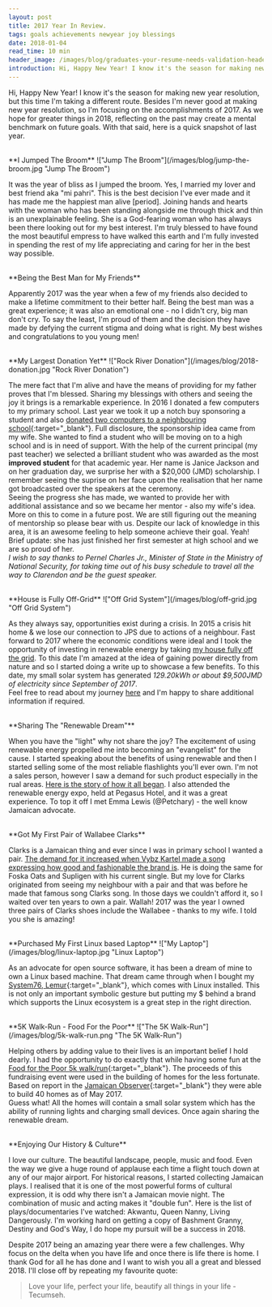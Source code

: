 ```yaml
---
layout: post
title: 2017 Year In Review.
tags: goals achievements newyear joy blessings
date: 2018-01-04
read_time: 10 min
header_image: /images/blog/graduates-your-resume-needs-validation-header.jpg
introduction: Hi, Happy New Year! I know it's the season for making new year resolution, but this time I'm taking a different route. Besides I'm never good at making new year resolution, so I'm focusing on the accomplishments of 2017. As we hope for greater things in 2018, reflecting on the past may create a mental benchmark on future goals. With that said, here is a snapshot of last year. 
---
```


Hi, Happy New Year! I know it's the season for making new year resolution, but this time I'm taking a different route. Besides I'm never good at making new year resolution, so I'm focusing on the accomplishments of 2017. As we hope for greater things in 2018, reflecting on the past may create a mental benchmark on future goals. With that said, here is a quick snapshot of last year. 

<br/>
**I Jumped The Broom**
!["Jump The Broom"](/images/blog/jump-the-broom.jpg "Jump The Broom")

It was the year of bliss as I jumped the broom. Yes, I married my lover and best friend aka "mi pahri". This is the best decision I've ever made and it has made me the happiest man alive [period]. Joining hands and hearts with the woman who has been standing alongside me through thick and thin is an unexplainable feeling. She is a God-fearing woman who has always been there looking out for my best interest. I'm truly blessed to have found the most beautiful empress to have walked this earth and I'm fully invested in spending the rest of my life appreciating and caring for her in the best way possible.

<br/>
**Being the Best Man for My Friends**

Apparently 2017 was the year when a few of my friends also decided to make a lifetime commitment to their better half. Being the best man was a great experience; it was also an emotional one - no I didn't cry, big man don't cry. To say the least, I'm proud of them and the decision they have made by defying the current stigma and doing what is right. My best wishes and congratulations to you young men!

<br/>
**My Largest Donation Yet**
!["Rock River Donation"](/images/blog/2018-donation.jpg "Rock River Donation")

The mere fact that I'm alive and have the means of providing for my father proves that I'm blessed. Sharing my blessings with others and seeing the joy it brings is a remarkable experience. In 2016 I donated a few computers to my primary school. Last year we took it up a notch buy sponsoring a student and also [donated two computers to a neighbouring school][computer_donation]{:target="_blank"}. Full disclosure, the sponsorship idea came from my wife. She wanted to find a student who will be moving on to a high school and is in need of support. With the help of the current principal (my past teacher) we selected a brilliant student who was awarded as the most **improved student** for that academic year. Her name is Janice Jackson and on her graduation day, we surprise her with a $20,000 (JMD) scholarship. I remember seeing the suprise on her face upon the realisation that her name got broadcasted over the speakers at the ceremony. <br/>
Seeing the progress she has made, we wanted to provide her with additional assistance and so we became her mentor - also my wife's idea. More on this to come in a future post. We are still figuring out the meaning of mentorship so please bear with us. Despite our lack of knowledge in this area, it is an awesome feeling to help someone achieve their goal. Yeah! 
Brief update: she has just finished her first semester at high school and we are so proud of her. <br/>
_I wish to say thanks to Pernel Charles Jr., Minister of State in the Ministry of National Security, for taking time out of his busy schedule to travel all the way to Clarendon and be the guest speaker._

<br/>
**House is Fully Off-Grid**
!["Off Grid System"](/images/blog/off-grid.jpg "Off Grid System") 

As they always say, opportunities exist during a crisis. In 2015 a crisis hit home & we lose our connection to JPS due to actions of a neighbour. Fast forward to 2017 where the economic conditions were ideal and I took the opportunity of investing in renewable energy by taking [my house fully off the grid][house_off_grid]. To this date I'm amazed at the idea of gaining power directly from nature and so I started doing a write up to showcase a few benefits. To this date, my small solar system has generated _129.20kWh or about $9,500JMD of electricity since September of 2017_. <br/>
Feel free to read about my journey [here][house_off_grid] and I'm happy to share additional information if required.


<br/>
**Sharing The "Renewable Dream"**

When you have the "light" why not share the joy? The excitement of using renewable energy propelled me into becoming an "evangelist" for the cause. I started speaking about the benefits of using renewable and then I started selling some of the most reliable flashlights you'll ever own. I'm not a sales person, however I saw a demand for such product especially in the rual areas. [Here is the story of how it all began][hybrid_light]. I also attended the renewable energy expo, held at Pegasus Hotel, and it was a great experience. To top it off I met Emma Lewis (@Petchary) - the well know Jamaican advocate.


<br/>
**Got My First Pair of Wallabee Clarks**

Clarks is a Jamaican thing and ever since I was in primary school I wanted a pair. [The demand for it increased when Vybz Kartel made a song expressing how good and fashionable the brand is](https://www.theguardian.com/music/2010/jun/24/clarks-originals-vybz-kartel-reggae). He is doing the same for Foska Oats and Supligen with his current single. But my love for Clarks originated from seeing my neighbour with a pair and that was before he made that famous song Clarks song. In those days we couldn't afford it, so I waited over ten years to own a pair. Wallah! 2017 was the year I owned three pairs of Clarks shoes include the Wallabee - thanks to my wife. I told you she is amazing!


<br/>
**Purchased My First Linux based Laptop**
!["My Laptop"](/images/blog/linux-laptop.jpg "Linux Laptop")


As an advocate for open source software, it has been a dream of mine to own a Linux based machine. That dream came through when I bought my [System76, Lemur][system_76_laptop]{:target="_blank"}, which comes with Linux installed. This is not only an important symbolic gesture but putting my $ behind a brand which supports the Linux ecosystem is a great step in the right direction.


<br/>
**5K Walk-Run - Food For the Poor**
!["The 5K Walk-Run"](/images/blog/5k-walk-run.png "The 5K Walk-Run")

Helping others by adding value to their lives is an important belief I hold dearly. I had the opportunity to do exactly that while having some fun at the [Food for the Poor 5k walk/run][food_for_the_poor]{:target="_blank"}. The proceeds of this fundraising event were used in the building of homes for the less fortunate. Based on report in the [Jamaican Observer][homes_report]{:target="_blank"} they were able to build 40 homes as of May 2017. <br/>
Guess what! All the homes will contain a small solar system which has the ability of running lights and charging small devices. Once again sharing the renewable dream.

<br/>
**Enjoying Our History & Culture**

I love our culture. The beautiful landscape, people, music and food. Even the way we give a huge round of applause each time a flight touch down at any of our major airport. For historical reasons, I started collecting Jamaican plays. I realised that it is one of the most powerful forms of cultural expression, it is odd why there isn't a Jamaican movie night. The combination of music and acting makes it "double fun". Here is the list of plays/documentaries I've watched: Akwantu, Queen Nanny, Living Dangerously. 
I'm working hard on getting a copy of Bashment Granny, Destiny and God's Way, I do hope my pursuit will be a success in 2018.


Despite 2017 being an amazing year there were a few challenges. Why focus on the delta when you have life and once there is life there is home. I thank God for all he has done and I want to wish you all a great and blessed 2018. I'll close off by repeating my favourite quote:

> Love your life, perfect your life, beautify all things in your life - Tecumseh. 


[computer_donation]: https://twitter.com/DAlexForce/status/847248558558294016 
[house_off_grid]: /2017/09/16/My-House-Is-Finally-Off-Grid.html
[hybrid_light]: /2017/02/10/Enlighten-Your-Darkness-The-HybridLight.html
[system_76_laptop]: https://system76.com/laptops/lemur
[food_for_the_poor]: https://twitter.com/FoodForThePoorJ/status/848552348649750528
[homes_report]: http://www.jamaicaobserver.com/news/40-homes-to-be-built-by-food-for-the-poor-this-year_98852?profile=1373